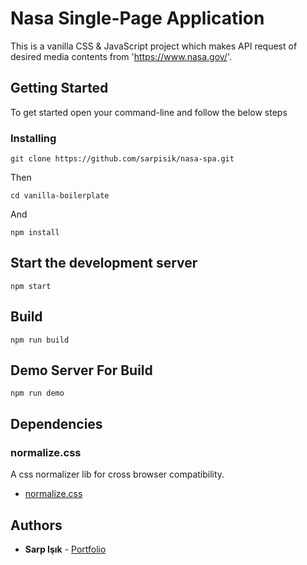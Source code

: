 # Nasa Single-Page Application

This is a vanilla CSS & JavaScript project which makes API request of desired media contents from 'https://www.nasa.gov/'.

## Getting Started

To get started open your command-line and follow the below steps

### Installing

```
git clone https://github.com/sarpisik/nasa-spa.git
```

Then

```
cd vanilla-boilerplate
```

And

```
npm install
```

## Start the development server

```
npm start
```

## Build

```
npm run build
```

## Demo Server For Build

```
npm run demo
```

## Dependencies

### normalize.css

A css normalizer lib for cross browser compatibility.

- [normalize.css](https://necolas.github.io/normalize.css/)

## Authors

- **Sarp Işık** - [Portfolio](https://www.sarpisik.com/)

